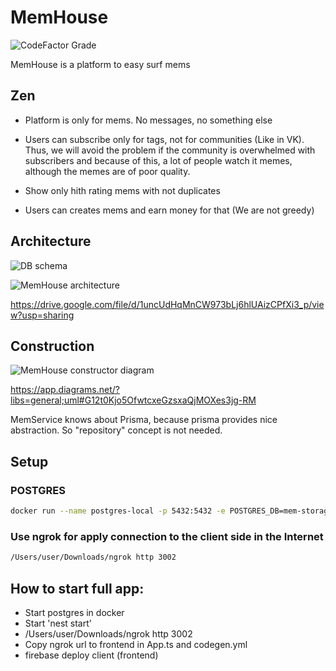 # MemHouse

![CodeFactor Grade](https://img.shields.io/codefactor/grade/github/asmirnov-backend/MemHouse)

MemHouse is a platform to easy surf mems

## Zen

- Platform is only for mems. No messages, no something else

- Users can subscribe only for tags, not for communities (Like in VK). Thus, we will avoid the problem if the community is overwhelmed with subscribers and because of this, a lot of people watch it memes, although the memes are of poor quality.

- Show only hith rating mems with not duplicates

- Users can creates mems and earn money for that (We are not greedy)

## Architecture

![DB schema](https://dbdesigner.page.link/a7ofB8xHB3BLmHEZ6)

![MemHouse architecture](https://user-images.githubusercontent.com/93443107/173183041-9be59e04-40d6-42b4-b394-a82431f6b0a4.png)

<https://drive.google.com/file/d/1uncUdHqMnCW973bLj6hlUAizCPfXi3_p/view?usp=sharing>

## Construction

![MemHouse constructor diagram](https://user-images.githubusercontent.com/93443107/173183086-825c3bc3-995a-42ef-8760-93d04e4f5856.png)

<https://app.diagrams.net/?libs=general;uml#G12t0Kjo5OfwtcxeGzsxaQjMOXes3jg-RM>

MemService knows about Prisma, because prisma provides nice abstraction. So "repository" concept is not needed.

## Setup

### POSTGRES

```bash
docker run --name postgres-local -p 5432:5432 -e POSTGRES_DB=mem-storage -e POSTGRES_HOST_AUTH_METHOD=trust -e POSTGRES_USER=root -d postgres
```

### Use ngrok for apply connection to the client side in the Internet

```bash
/Users/user/Downloads/ngrok http 3002
```

## How to start full app:

- Start postgres in docker
- Start 'nest start'
- /Users/user/Downloads/ngrok http 3002
- Copy ngrok url to frontend in App.ts and codegen.yml
- firebase deploy client (frontend)
